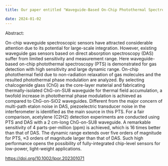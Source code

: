 ```yaml
---
title: Our paper entitled "Waveguide-Based On-Chip Photothermal Spectroscopy for Gas Sensing" was accepted by LASER&PHOTONICS REVIEWS

date: 2024-01-02
---
```


Abstract:

On-chip waveguide spectroscopic sensors have attracted considerable attention due to its potential for large-scale integration. However, existing waveguide gas sensors based on direct absorption spectroscopy (DAS) suffer from limited sensitivity and measurement range. Here waveguide-based on-chip photothermal spectroscopy (PTS) is demonstrated for gas detection with high sensitivity and large dynamic range. On-chip photothermal field due to non-radiation relaxation of gas molecules and the resulted photothermal phase modulation are analyzed. By selecting chalcogenide glass (ChG) as the core-layer material and fabricating thermally-isolated ChG-on-SU8 waveguide for thermal field accumulation, a twofold increase in photothermal phase modulation is achieved as compared to ChG-on-SiO2 waveguides. Different from the major concern of multi-path etalon noise in DAS, piezoelectric transducer noise in the interferometer is identified as the main source in this PTS. For a fair comparison, acetylene (C2H2) detection experiments are conducted using PTS and DAS with a 2 cm-long ChG-on-SU8 waveguide. A remarkable sensitivity of 4 parts-per-million (ppm) is achieved, which is 16 times better than that of DAS. The dynamic range extends over five orders of magnitude for PTS, ≈3 orders of magnitude larger than that of DAS. Such high performance opens the possibility of fully-integrated chip-level sensors for low-power, light-weight applications.

https://doi.org/10.1002/lpor.202301071

<!--more-->
